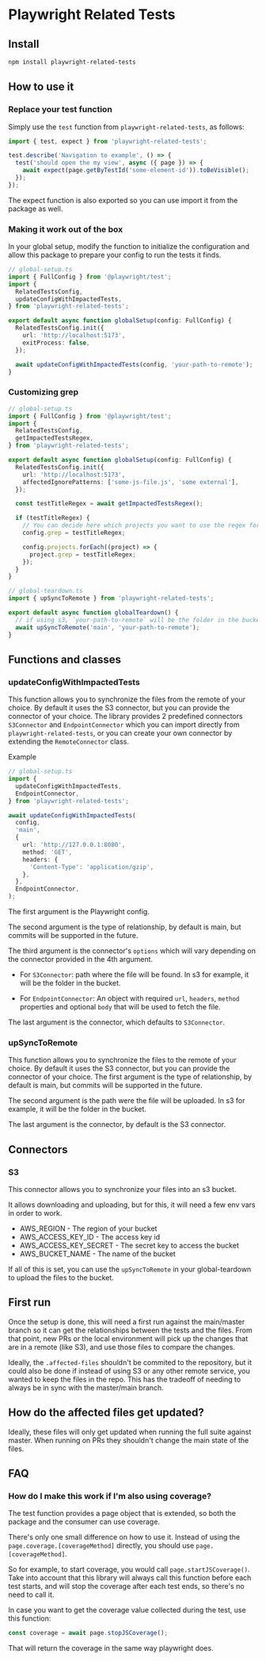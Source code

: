# Playwright Related Tests

## Install

```bash
npm install playwright-related-tests
```

## How to use it

### Replace your test function

Simply use the `test` function from `playwright-related-tests`, as follows:

```ts
import { test, expect } from 'playwright-related-tests';

test.describe('Navigation to example', () => {
  test('should open the my view', async ({ page }) => {
    await expect(page.getByTestId('some-element-id')).toBeVisible();
  });
});
```

The expect function is also exported so you can use import it from the package as well.

### Making it work out of the box

In your global setup, modify the function to initialize the configuration and allow this package to prepare your config
to run the tests it finds.

```ts
// global-setup.ts
import { FullConfig } from '@playwright/test';
import {
  RelatedTestsConfig,
  updateConfigWithImpactedTests,
} from 'playwright-related-tests';

export default async function globalSetup(config: FullConfig) {
  RelatedTestsConfig.init({
    url: 'http://localhost:5173',
    exitProcess: false,
  });

  await updateConfigWithImpactedTests(config, 'your-path-to-remote');
}
```

### Customizing grep

```ts
// global-setup.ts
import { FullConfig } from '@playwright/test';
import {
  RelatedTestsConfig,
  getImpactedTestsRegex,
} from 'playwright-related-tests';

export default async function globalSetup(config: FullConfig) {
  RelatedTestsConfig.init({
    url: 'http://localhost:5173',
    affectedIgnorePatterns: ['some-js-file.js', 'some external'],
  });

  const testTitleRegex = await getImpactedTestsRegex();

  if (testTitleRegex) {
    // You can decide here which projects you want to use the regex for.
    config.grep = testTitleRegex;

    config.projects.forEach((project) => {
      project.grep = testTitleRegex;
    });
  }
}
```

```ts
// global-teardown.ts
import { upSyncToRemote } from 'playwright-related-tests';

export default async function globalTeardown() {
  // if using s3, `your-path-to-remote` will be the folder in the bucket.
  await upSyncToRemote('main', 'your-path-to-remote');
}
```

## Functions and classes

### updateConfigWithImpactedTests

This function allows you to synchronize the files from the remote of your choice. By default it uses the S3 connector,
but you can provide the connector of your choice. The library provides 2 predefined connectors `S3Connector` and `EndpointConnector` which you can import directly from `playwright-related-tests`, or you can create your own connector by extending the `RemoteConnector` class.

Example

```ts
// global-setup.ts
import {
  updateConfigWithImpactedTests,
  EndpointConnector,
} from 'playwright-related-tests';

await updateConfigWithImpactedTests(
  config,
  'main',
  {
    url: 'http://127.0.0.1:8080',
    method: 'GET',
    headers: {
      'Content-Type': 'application/gzip',
    },
  },
  EndpointConnector,
);
```

The first argument is the Playwright config.

The second argument is the type of relationship, by default is main, but commits will be supported in the future.

The third argument is the connector's `options` which will vary depending on the connector provided in the 4th argument.

- For `S3Connector`: path where the file will be found. In s3 for example, it will be the folder in the bucket.

- For `EndpointConnector`: An object with required `url`, `headers`, `method` properties and optional `body` that will be used to fetch the file.

The last argument is the connector, which defaults to `S3Connector`.

### upSyncToRemote

This function allows you to synchronize the files to the remote of your choice. By default it uses the S3 connector, but
you can provide the connector of your choice.
The first argument is the type of relationship, by default is main, but commits will be supported in the future.

The second argument is the path were the file will be uploaded. In s3 for example, it will be the folder in the bucket.

The last argument is the connector, by default is the S3 connector.

## Connectors

### S3

This connector allows you to synchronize your files into an s3 bucket.

It allows downloading and uploading, but for this, it will need a few env vars in order to work.

- AWS_REGION - The region of your bucket
- AWS_ACCESS_KEY_ID - The access key id
- AWS_ACCESS_KEY_SECRET - The secret key to access the bucket
- AWS_BUCKET_NAME - The name of the bucket

If all of this is set, you can use the `upSyncToRemote` in your global-teardown to upload the files to the bucket.

## First run

Once the setup is done, this will need a first run against the main/master branch so it can get the relationships between the tests and the files.
From that point, new PRs or the local environment will pick up the changes that are in a remote (like S3), and use those files to compare the changes.

Ideally, the `.affected-files` shouldn't be commited to the repository, but it could also be done if instead of using S3 or any other remote service,
you wanted to keep the files in the repo. This has the tradeoff of needing to always be in sync with the master/main branch.

## How do the affected files get updated?

Ideally, these files will only get updated when running the full suite against master. When running on PRs they shouldn't change the main state of the files.

## FAQ

### How do I make this work if I'm also using coverage?

The test function provides a page object that is extended, so both the package and the consumer
can use coverage.

There's only one small difference on how to use it. Instead of using the `page.coverage.[coverageMethod]` directly, you should use `page.[coverageMethod]`.

So for example, to start coverage, you would call `page.startJSCoverage()`. Take into account that this library
will always call this function before each test starts, and will stop the coverage after each test ends, so there's no need to call it.

In case you want to get the coverage value collected during the test, use this function:

```ts
const coverage = await page.stopJSCoverage();
```

That will return the coverage in the same way playwright does.
